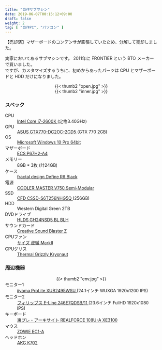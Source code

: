 ```yaml
---
title: "自作サブマシン"
date: 2019-06-07T00:15:12+09:00
draft: false 
weight: 2
tag: [ "自作PC", "パソコン" ]
---
```

【売却済】マザーボードのコンデンサが膨張していたため、分解して売却しました。

実家においてあるサブマシンです。
2011年に FRONTIER という BTO メーカーで買いました。\
ですが、カスタマイズするうちに、初めからあったパーツは CPU とマザーボードと HDD だけになりました。

<div style="width: 40%; margin:auto; text-align:center;">
{{< thumb2 "open.jpg" >}}
</div>

<div style="width: 80%; margin:auto; text-align:center;">
{{< thumb2 "inner.jpg" >}}
</div>

### スペック
<dt> CPU </dt>
<dd> <a href="https://ark.intel.com/content/www/jp/ja/ark/products/52214/intel-core-i7-2600k-processor-8m-cache-up-to-3-80-ghz.html">
Intel Core i7-2600K </a> (定格3.40GHz) </dd>

<dt> GPU </dt>
<dd> <a href="https://www.asus.com/jp/Graphics-Cards/GTX770DC2OC2GD5/">
ASUS  GTX770-DC2OC-2GD5 </a> (GTX 770 2GB) </dd>

<dt> OS </dt>
<dd> <a href="https://www.microsoft.com/ja-jp/windows">
Microsoft Windows 10 Pro 64bit </a> </dd>

<dt> マザーボード </dt>
<dd> <a href="http://www.ecs.com.tw/ECSWebSite/Product/Product_Overview/EN/Motherboard/P67H2-A4%20-LL-V1-DO-0-RR-/Socket%201155-LL-Intel-RR-">
ECS P67H2-A4 </a> </dd>

<dt> メモリー </dt>
<dd> 8GB * 3枚 (計24GB)</dd>

<dt> ケース </dt>
<dd> <a href="https://www.fractal-design.com/ja/products/cases/define/define-r6/black/">
fractal design Define R6 Black </a> </dd>

<dt> 電源 </dt>
<dd> <a href="https://apac.coolermaster.com/jp/powersupply/gaming-v-sm-series/v750s/">
COOLER MASTER V750 Semi-Modular </a> </dd>

<dt> SSD </dt>
<dd> <a href="https://kakaku.com/item/K0000495565/spec/">
CFD CSSD-S6T256NHG5Q </a> (256GB) </dd>

<dt> HDD </dt>
<dd> Western Digital Green 2TB </dd>

<dt> DVDドライブ </dt>
<dd> <a href="https://www.keian.co.jp/products/gh24nsd5-bl-blh/">
HLDS GH24NSD5 BL BLH </a> </dd>

<dt> サウンドカード </dt>
<dd> <a href="https://jp.creative.com/p/sound-blaster/sound-blaster-z">
Creative Sound Blaster Z </a> </dd>

<dt> CPUファン </dt>
<dd> <a href="https://www.scythe.co.jp/product/cpu-cooler/scktt-2000">
サイズ 虎徹 MarkⅡ </a> </dd>

<dt> CPUグリス </dt>
<dd> <a href="https://www.shinwa-sangyo.co.jp/thermal-grizzly/tg-k-001-rs">
Thermal Grizzly Kryonaut </a> </dd>


### 周辺機器

<div style="width: 80%; margin:auto; text-align:center;">
{{< thumb2 "env.jpg" >}}
</div>

<dt> モニター1 </dt>
<dd> <a href="https://www.mouse-jp.co.jp/iiyama/products/lcd/24/XUB2495WSU/">
iiyama ProLite XUB2495WSU </a> (24.1インチ WUXGA 1920x1200 IPS) </dd>

<dt> モニター2 </dt>
<dd> <a href="https://www.philips.co.jp/c-p/246E7QDSB_11/lcd-monitor-with-ultra-wide-color">
フィリップス E-Line 246E7QDSB/11 </a> (23.6インチ FullHD 1920x1080 IPS) </dd>

<dt> キーボード </dt>
<dd> <a href="https://www.archisite.co.jp/products/topre/realforce108u-a_xe3100/">
東プレ・アーキサイト REALFORCE 108U-A XE3100 </a> </dd>

<dt> マウス </dt>
<dd> <a href="https://kakaku.com/item/K0001022616/spec/">
ZOWIE EC1-A </a> </dd>

<dt> ヘッドホン </dt>
<dd> <a href="https://jp.akg.com/K702.html">
AKG K702 </a> </dd>
